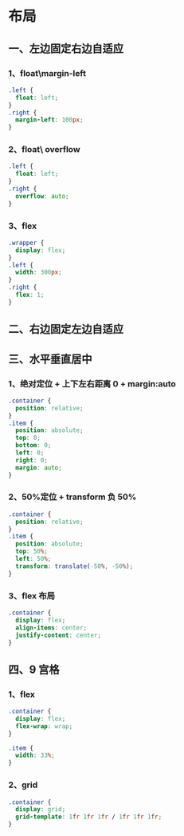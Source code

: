 # 布局

## 一、左边固定右边自适应

### 1、float\margin-left

```css
.left {
  float: left;
}
.right {
  margin-left: 100px;
}
```

<vuep template="#layout-wrapper-demo1"></vuep>

<script v-pre type="text/x-template" id="layout-wrapper-demo1">
<style>
  .layout-wrapper-demo1 {
    border: 1px solid black;
  }
  div {
    height: 50px;
  }
  .left {
    width: 100px;
    float: left;

    border: 1px solid blue;
  }
  .right {
    margin-left: 100px;

    border: 1px solid red;
  }
</style>
<template>
  <div class="layout-wrapper-demo1">
    <div class="left">left</div>
    <div class="right">right</div>
  </div>
</template>
<script>
  export default {}
</script>
</script>

### 2、float\ overflow

```css
.left {
  float: left;
}
.right {
  overflow: auto;
}
```

<vuep template="#layout-wrapper-demo2"></vuep>

<script v-pre type="text/x-template" id="layout-wrapper-demo2">
<style>
  div {
    height: 50px;
  }
  .layout-wrapper-demo2 {
    border: 1px solid black;
  }
  .left {
    width: 200px;
    float: left;

    border: 1px solid blue;
  }
  .right {
    overflow: auto;

    border: 1px solid red;
  }
</style>
<template>
  <div class="layout-wrapper-demo2">
    <div class="left">left</div>
    <div class="right">right</div>
  </div>
</template>
<script>
  export default {}
</script>
</script>

### 3、flex

```css
.wrapper {
  display: flex;
}
.left {
  width: 300px;
}
.right {
  flex: 1;
}
```

<vuep template="#layout-wrapper-demo3"></vuep>

<script v-pre type="text/x-template" id="layout-wrapper-demo3">
<style>
  div {
    height: 50px;
  }
  .layout-wrapper-demo3 {
    display: flex;
    border: 1px solid black;
  }
  .left {
    width: 300px;

    border: 1px solid blue;
  }
  .right {
    flex: 1;

    border: 1px solid red;
  }
</style>
<template>
  <div class="layout-wrapper-demo3">
    <div class="left">left</div>
    <div class="right">right</div>
  </div>
</template>
<script>
  export default {}
</script>
</script>

## 二、右边固定左边自适应

## 三、水平垂直居中

### 1、绝对定位 + 上下左右距离 0 + margin:auto

```css
.container {
  position: relative;
}
.item {
  position: absolute;
  top: 0;
  bottom: 0;
  left: 0;
  right: 0;
  margin: auto;
}
```

<vuep template="#layout-wrapper-demo4"></vuep>

<script v-pre type="text/x-template" id="layout-wrapper-demo4">
<style>
  .container {
    outline: 1px solid red;
    width: 300px;
    height: 200px;

    position: relative;
  }
  .item {
    outline: 1px solid black;
    width: 50px;
    height: 60px;

    position: absolute;
    top: 0;
    bottom: 0;
    left: 0;
    right: 0;
    margin: auto;
  }
</style>
<template>
  <div class="container">
    <div class="item"></div>
  </div>
</template>
<script>
  export default {}
</script>
</script>

### 2、50%定位 + transform 负 50%

```css
.container {
  position: relative;
}
.item {
  position: absolute;
  top: 50%;
  left: 50%;
  transform: translate(-50%, -50%);
}
```

<vuep template="#layout-wrapper-demo5"></vuep>

<script v-pre type="text/x-template" id="layout-wrapper-demo5">
<style>
  .container {
    outline: 1px solid red;
    width: 300px;
    height: 200px;
    position: relative;
  }
  .item {
    outline: 1px solid black;
    width: 50px;
    height: 60px;
    position: absolute;
    top: 50%;
    left: 50%;
    transform: translate(-50%, -50%);
  }
</style>
<template>
  <div class="container">
    <div class="item"></div>
  </div>
</template>
<script>
  export default {}
</script>
</script>

### 3、flex 布局

```css
.container {
  display: flex;
  align-items: center;
  justify-content: center;
}
```

<vuep template="#layout-wrapper-demo6"></vuep>

<script v-pre type="text/x-template" id="layout-wrapper-demo6">
<style>
  .container {
    outline: 1px solid red;
    width: 300px;
    height: 200px;
    display: flex;
    align-items: center;
    justify-content: center;
  }
  .item {
    outline: 1px solid black;
    width: 50px;
    height: 60px;
  }
</style>
<template>
  <div class="container">
    <div class="item"></div>
  </div>
</template>
<script>
  export default {}
</script>
</script>

## 四、9 宫格

### 1、flex

```css
.container {
  display: flex;
  flex-wrap: wrap;
}

.item {
  width: 33%;
}
```

<vuep template="#layout-wrapper-demo7"></vuep>

<script v-pre type="text/x-template" id="layout-wrapper-demo7">
<style>
  .container {
    display: flex;
    flex-wrap: wrap;
    width: 300px;
    height: 300px;
  }
  .item {
    width: 33%;

    outline: 1px solid black;
  }
</style>
<template>
  <div class="container">
    <div class="item" v-for="n in 9">{{n}}</div>
  </div>
</template>
<script>
  export default {}
</script>
</script>

### 2、grid

```css
.container {
  display: grid;
  grid-template: 1fr 1fr 1fr / 1fr 1fr 1fr;
}
```

<vuep template="#layout-wrapper-demo8"></vuep>

<script v-pre type="text/x-template" id="layout-wrapper-demo8">
<style>
  .container {
    display: grid;
    grid-template: 1fr 1fr 1fr / 1fr 1fr 1fr;

    width: 300px;
    height: 300px;
  }
  .item {
    outline: 1px solid black;
  }
</style>
<template>
  <div class="container">
    <div class="item" v-for="n in 9">{{n}}</div>
  </div>
</template>
<script>
  export default {}
</script>
</script>
